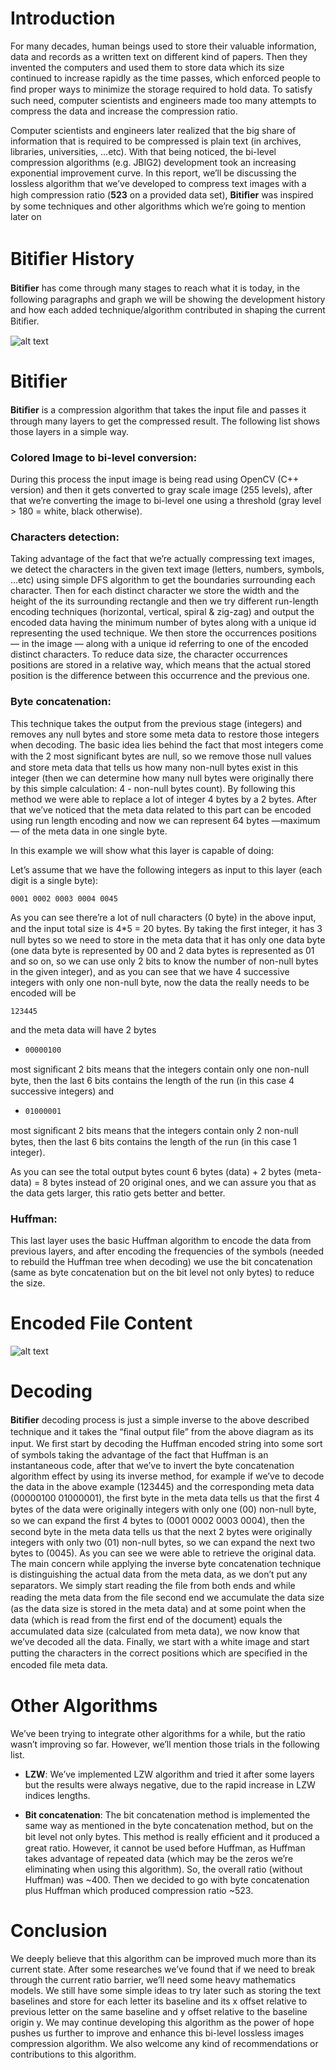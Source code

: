 # Introduction
For many decades, human beings used to store their valuable information, data and records as a written text on different kind of papers.
Then they invented the computers and used them to store data which its size continued to increase rapidly as the time passes, which enforced people to ﬁnd proper ways to minimize the storage required to hold data.
To satisfy such need, computer scientists and engineers made too many attempts to compress the data and increase the compression ratio.

Computer scientists and engineers later realized that the big share of information that is required to be compressed is plain text (in archives, libraries, universities, …etc).
With that being noticed, the bi-level compression algorithms (e.g. JBIG2) development took an increasing exponential improvement curve.
In this report, we’ll be discussing the lossless algorithm that we’ve developed to compress text images with a high compression ratio (**523** on a provided data set), **Bitiﬁer** was inspired by some techniques and other algorithms which we’re going to mention later on

# Bitiﬁer History
**Bitiﬁer** has come through many stages to reach what it is today, in the following paragraphs and graph we will be showing the development history and how each added technique/algorithm contributed in shaping the current Bitiﬁer.

![alt text](https://lh3.googleusercontent.com/bPlZsH5enBZlZkXKuJ6MW9A6212fajUKxqA7ksWVUKMIsyaP8Cw4JF0O2Vg0_gd5gVWNXCQYi1J1LWETM93-=w1920-h949-rw)

# Bitifier
**Bitiﬁer** is a compression algorithm that takes the input ﬁle and passes it through many layers to get the compressed result. The following list shows those layers in a simple way.

### Colored Image to bi-level conversion:
During this process the input image is being read using OpenCV (C++ version) and then it gets converted to gray scale image (255 levels), after that we’re converting the image to bi-level one using a threshold (gray level > 180 = white, black otherwise).

### Characters detection:
Taking advantage of the fact that we’re actually compressing text images, we detect the characters in the given text image (letters, numbers, symbols, …etc) using simple DFS algorithm to get the boundaries surrounding each character. Then for each distinct character we store the width and the height of the its surrounding rectangle and then we try different run-length encoding techniques (horizontal, vertical, spiral & zig-zag) and output the encoded data having the minimum number of bytes along with a unique id representing the used technique.
We then store the occurrences positions — in the image —  along with a unique id referring to one of the encoded distinct characters.
To reduce data size, the character occurrences positions are stored in a relative way, which means that the actual stored position is the difference between this occurrence and the previous one.

### Byte concatenation:
This technique takes the output from the previous stage (integers) and removes any null bytes and store some meta data to restore those integers when decoding.
The basic idea lies behind the fact that most integers come with the 2 most signiﬁcant bytes are null, so we remove those null values and store meta data that tells us how many non-null bytes exist in this integer (then we can determine how many null bytes were originally there by this simple calculation: 4 - non-null bytes count). By following this method we were able to replace a lot of integer 4 bytes by a 2 bytes.
After that we’ve noticed that the meta data related to this part can be encoded using run length encoding and now we can represent 64 bytes —maximum— of the meta data in one single byte.

In this example we will show what this layer is capable of doing:

Let’s assume that we have the following integers as input to this layer (each digit is a single byte):

`0001 0002 0003 0004 0045`

As you can see there’re a lot of null characters (0 byte) in the above input, and the input total size is 4*5 = 20 bytes.
By taking the ﬁrst integer, it has 3 null bytes so we need to store in the meta data that it has only one data byte (one data byte is represented by 00 and 2 data bytes is represented as 01 and so on, so we can use only 2 bits to know the number of non-null bytes in the given integer), and as you can see that we have 4 successive integers with only one non-null byte, now the data the really needs to be encoded will be 

`123445`

and the meta data will have 2 bytes 

* `00000100`

most signiﬁcant 2 bits means that the integers contain only one non-null byte, then the last 6 bits contains the length of the run (in this case 4 successive integers)
and

* `01000001`

most signiﬁcant 2 bits means that the integers contain only 2 non-null bytes, then the last 6 bits contains the length of the run (in this case 1 integer).

As you can see the total output bytes count 6 bytes (data) + 2 bytes (meta-data) = 8 bytes instead of 20 original ones, and we can assure you that as the data gets larger, this ratio gets better and better. 

### Huffman:
This last layer uses the basic Huffman algorithm to encode the data from previous layers, and after encoding the frequencies of the symbols (needed to rebuild the Huffman tree when decoding) we use the bit concatenation (same as byte concatenation but on the bit level not only bytes) to reduce the size.

# Encoded File Content
![alt text](https://lh6.googleusercontent.com/k_t414iUt4_sFqwhvodSjzcT8wh1pgUjNoUjqeaSUIA3Gr3Q2YX9SkQGEQ0Jt9y6ie5ZoBGXVcSPUJOeM7F4=w1920-h949-rw)

# Decoding
**Bitiﬁer** decoding process is just a simple inverse to the above described technique and it takes the “ﬁnal output ﬁle” from the above diagram as its input. We ﬁrst start by decoding the Huffman encoded string into some sort of symbols taking the advantage of the fact that Huffman is an instantaneous code, after that we’ve to invert the byte concatenation algorithm effect by using its inverse method, for example if we’ve to decode the data in the above example (123445) and the corresponding meta data (00000100 01000001), the ﬁrst byte in the meta data tells us that the ﬁrst 4 bytes of the data were originally integers with only one (00) non-null byte, so we can expand the ﬁrst 4 bytes to (0001 0002 0003 0004), then the second byte in the meta data tells us that the next 2 bytes were originally integers with only two (01) non-null bytes, so we can expand the next two bytes to (0045). As you can see we were able to retrieve the original data.
The main concern while applying the inverse byte concatenation technique is distinguishing the actual data from the meta data, as we don’t put any separators. We simply start reading the ﬁle from both ends and while reading the meta data from the ﬁle second end we accumulate the data size (as the data size is stored in the meta data) and at some point when the data (which is read from the ﬁrst end of the document) equals the 
accumulated data size (calculated from meta data), we now know that we’ve decoded all the data.
Finally, we start with a white image and start putting the characters in the correct positions which are speciﬁed in the encoded ﬁle meta data.

# Other Algorithms
We’ve been trying to integrate other algorithms for a while, but the ratio wasn’t improving so far. However, we’ll mention those trials in the following list.

* **LZW**:
We’ve implemented LZW algorithm and tried it after some layers but the results were always negative, due to the rapid increase in LZW indices lengths.

* **Bit concatenation**:
The bit concatenation method is implemented the same way as mentioned in the byte concatenation method, but on the bit level not only bytes. This method is really efﬁcient and it produced a great ratio. However, it cannot be used before Huffman, as Huffman takes advantage of repeated data (which may be the zeros we’re eliminating when using this algorithm). So, the overall ratio (without Huffman) was ~400. Then we decided to go with byte concatenation plus Huffman which produced compression ratio ~523.

# Conclusion
We deeply believe that this algorithm can be improved much more than its current state. After some researches we’ve found that if we need to break through the current ratio barrier, we’ll need some heavy mathematics models. We still have some simple ideas to try later such as storing the text baselines and store for each letter its baseline and its x offset relative to previous letter on the same baseline and y offset relative to the baseline origin y. We may continue developing this algorithm as the power of hope pushes us further to improve and enhance this bi-level lossless images compression algorithm. We also welcome any kind of recommendations or contributions to this algorithm. 

